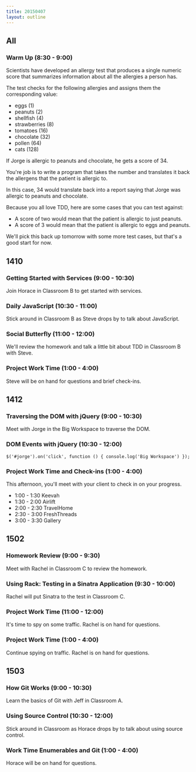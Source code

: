 ```yaml
---
title: 20150407
layout: outline
---
```


## All

### Warm Up (8:30 - 9:00)

Scientists have developed an allergy test that produces a single numeric score that summarizes information about all the allergies a person has.

The test checks for the following allergies and assigns them the corresponding value:

* eggs (1)
* peanuts (2)
* shellfish (4)
* strawberries (8)
* tomatoes (16)
* chocolate (32)
* pollen (64)
* cats (128)

If Jorge is allergic to peanuts and chocolate, he gets a score of 34.

You're job is to write a program that takes the number and translates it back the allergens that the patient is allergic to.

In this case, 34 would translate back into a report saying that Jorge was allergic to peanuts and chocolate.

Because you all love TDD, here are some cases that you can test against:

* A score of two would mean that the patient is allergic to just peanuts.
* A score of 3 would mean that the patient is allergic to eggs and peanuts.

We'll pick this back up tomorrow with some more test cases, but that's a good start for now.

## 1410

### Getting Started with Services (9:00 - 10:30)

Join Horace in Classroom B to get started with services.

### Daily JavaScript (10:30 - 11:00)

Stick around in Classroom B as Steve drops by to talk about JavaScript.

### Social Butterfly (11:00 - 12:00)

We'll review the homework and talk a little bit about TDD in Classroom B with Steve.

### Project Work Time (1:00 - 4:00)

Steve will be on hand for questions and brief check-ins.

## 1412

### Traversing the DOM with jQuery (9:00 - 10:30)

Meet with Jorge in the Big Workspace to traverse the DOM.

### DOM Events with jQuery (10:30 - 12:00)

`$('#jorge').on('click', function () { console.log('Big Workspace') });`

### Project Work Time and Check-ins (1:00 - 4:00)

This afternoon, you'll meet with your client to check in on your progress.

* 1:00 - 1:30 Keevah
* 1:30 - 2:00 Airlift
* 2:00 - 2:30 TravelHome
* 2:30 - 3:00 FreshThreads 
* 3:00 - 3:30 Gallery

## 1502

### Homework Review (9:00 - 9:30)

Meet with Rachel in Classroom C to review the homework.

### Using Rack: Testing in a Sinatra Application (9:30 - 10:00)

Rachel will put Sinatra to the test in Classroom C.

### Project Work Time (11:00 - 12:00)

It's time to spy on some traffic. Rachel is on hand for questions.

### Project Work Time (1:00 - 4:00)

Continue spying on traffic. Rachel is on hand for questions.

## 1503

### How Git Works (9:00 - 10:30)

Learn the basics of Git with Jeff in Classroom A.

### Using Source Control (10:30 - 12:00)

Stick around in Classroom as Horace drops by to talk about using source control.

### Work Time Enumerables and Git (1:00 - 4:00)

Horace will be on hand for questions.
